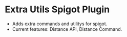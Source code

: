 # Extra Utils Spigot Plugin
* Adds extra commands and utilitys for spigot.
* Current features: Distance API, Distance Command.
